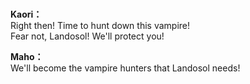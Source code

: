 # 

  
**Kaori：**  
Right then! Time to hunt down this vampire!  
Fear not, Landosol! We'll protect you!  
  
**Maho：**  
We'll become the vampire hunters that Landosol needs!  
